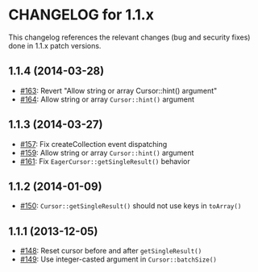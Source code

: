 CHANGELOG for 1.1.x
===================

This changelog references the relevant changes (bug and security fixes) done
in 1.1.x patch versions.

1.1.4 (2014-03-28)
------------------

 * [#163](https://github.com/doctrine/mongodb/pull/163): Revert "Allow string or array Cursor::hint() argument"
 * [#164](https://github.com/doctrine/mongodb/pull/154): Allow string or array `Cursor::hint()` argument

1.1.3 (2014-03-27)
------------------

 * [#157](https://github.com/doctrine/mongodb/pull/157): Fix createCollection event dispatching
 * [#159](https://github.com/doctrine/mongodb/pull/159): Allow string or array `Cursor::hint()` argument
 * [#161](https://github.com/doctrine/mongodb/pull/161): Fix `EagerCursor::getSingleResult()` behavior

1.1.2 (2014-01-09)
------------------

 * [#150](https://github.com/doctrine/mongodb/pull/150): `Cursor::getSingleResult()` should not use keys in `toArray()`

1.1.1 (2013-12-05)
------------------

 * [#148](https://github.com/doctrine/mongodb/pull/148): Reset cursor before and after `getSingleResult()`
 * [#149](https://github.com/doctrine/mongodb/pull/149): Use integer-casted argument in `Cursor::batchSize()`

